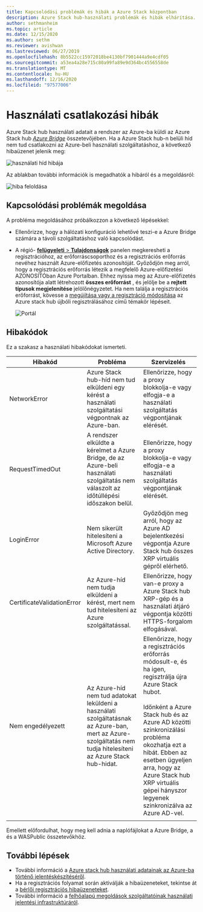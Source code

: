 ```yaml
---
title: Kapcsolódási problémák és hibák a Azure Stack központban
description: Azure Stack hub-használati problémák és hibák elhárítása.
author: sethmanheim
ms.topic: article
ms.date: 12/15/2020
ms.author: sethm
ms.reviewer: avishwan
ms.lastreviewed: 06/27/2019
ms.openlocfilehash: 8b5522cc15972018be4130bf7901444a9e4cdf05
ms.sourcegitcommit: a53ea4a28e715c80a99fa89e9d364bc4556558de
ms.translationtype: MT
ms.contentlocale: hu-HU
ms.lasthandoff: 12/16/2020
ms.locfileid: "97577006"
---
```

# <a name="usage-connectivity-errors"></a>Használati csatlakozási hibák

Azure Stack hub használati adatait a rendszer az Azure-ba küldi az Azure Stack hub [*Azure Bridge*](azure-stack-usage-reporting.md) összetevőjében. Ha a Azure Stack hub-n belüli híd nem tud csatlakozni az Azure-beli használati szolgáltatáshoz, a következő hibaüzenet jelenik meg:

![használati híd hibája](media/azure-stack-usage-issues/usageerror2.png)

Az ablakban további információk is megadhatók a hibáról és a megoldásról:

![hiba feloldása](media/azure-stack-usage-issues/usageerror3.png)

## <a name="resolve-connectivity-issues"></a>Kapcsolódási problémák megoldása

A probléma megoldásához próbálkozzon a következő lépésekkel:

- Ellenőrizze, hogy a hálózati konfiguráció lehetővé teszi-e a Azure Bridge számára a távoli szolgáltatáshoz való kapcsolódást.

- A régió- [ **felügyeleti**  >  **Tulajdonságok**](azure-stack-registration.md#verify-azure-stack-hub-registration) panelen megkeresheti a regisztrációhoz, az erőforráscsoporthoz és a regisztrációs erőforrás nevéhez használt Azure-előfizetés azonosítóját. Győződjön meg arról, hogy a regisztrációs erőforrás létezik a megfelelő Azure-előfizetési AZONOSÍTÓban Azure Portalban. Ehhez nyissa meg az Azure-előfizetés azonosítója alatt létrehozott **összes erőforrást** , és jelölje be a **rejtett típusok megjelenítése** jelölőnégyzetet. Ha nem találja a regisztrációs erőforrást, kövesse a [megújítása vagy a regisztráció módosítása](azure-stack-registration.md#renew-or-change-registration) az Azure stack hub újbóli regisztrálásához című témakör lépéseit.

  ![Portál](media/azure-stack-usage-issues/stackres.png)

## <a name="error-codes"></a>Hibakódok

Ez a szakasz a használati hibakódokat ismerteti.

| Hibakód                 | Probléma                                                                                                                                             | Szervizelés                                                                                                                                                                                                                                                                                        |
|----------------------------|---------------------------------------------------------------------------------------------------------------------------------------------------|----------------------------------------------------------------------------------------------------------------------------------------------------------------------------------------------------------------------------------------------------------------------------------------------------|
| NetworkError               | Azure Stack hub-híd nem tud elküldeni egy kérést a használati szolgáltatási végpontnak az Azure-ban.                                                            | Ellenőrizze, hogy a proxy blokkolja-e vagy elfogja-e a használati szolgáltatás végpontjának elérését.                                                                                                                                                                                                             |
| RequestTimedOut            | A rendszer elküldte a kérelmet a Azure Bridge, de az Azure-beli használati szolgáltatás nem válaszolt az időtúllépési időszakon belül.                             | Ellenőrizze, hogy a proxy blokkolja-e vagy elfogja-e a használati szolgáltatás végpontjának elérését.                                                                                                                                                                                                                        |
| LoginError                 | Nem sikerült hitelesíteni a Microsoft Azure Active Directory.                                                                                                             | Győződjön meg arról, hogy az Azure AD bejelentkezési végpontja Azure Stack hub összes XRP virtuális gépről elérhető.                                                                                                                                                                                                                     |
| CertificateValidationError | Az Azure-híd nem tudja elküldeni a kérést, mert nem tud hitelesíteni az Azure szolgáltatással.                                    | Ellenőrizze, hogy van-e proxy a Azure Stack hub XRP-gép és a használati átjáró végpontja közötti HTTPS-forgalom elfogásával.                                                                                                                                                                                      |
| Nem engedélyezett               | Az Azure-híd nem tud adatokat leküldeni a használati szolgáltatásnak az Azure-ban, mert az Azure-szolgáltatás nem tudja hitelesíteni az Azure Stack hub-hidat. | Ellenőrizze, hogy a regisztrációs erőforrás módosult-e, és ha igen, regisztrálja újra Azure Stack hubot. <br><br> Időnként a Azure Stack hub és az Azure AD közötti szinkronizálási probléma okozhatja ezt a hibát. Ebben az esetben ügyeljen arra, hogy az Azure Stack hub XRP virtuális gépei hányszor legyenek szinkronizálva az Azure AD-vel. |
|                            |                                                                                                                                                   |                                                                                                                                                                                                                                                                                                    |

Emellett előfordulhat, hogy meg kell adnia a naplófájlokat a Azure Bridge, a és a WASPublic összetevőkhöz.

## <a name="next-steps"></a>További lépések

- További információ a [Azure stack hub használati adatainak az Azure-ba történő jelentéskészítéséről](azure-stack-usage-reporting.md).
- Ha a regisztrációs folyamat során aktiválják a hibaüzeneteket, tekintse át a [bérlői regisztrációs hibaüzeneteket](azure-stack-registration-errors.md).
- További információ a [felhőalapú megoldások szolgáltatóinak használati jelentési infrastruktúráról](azure-stack-csp-ref-infrastructure.md).
